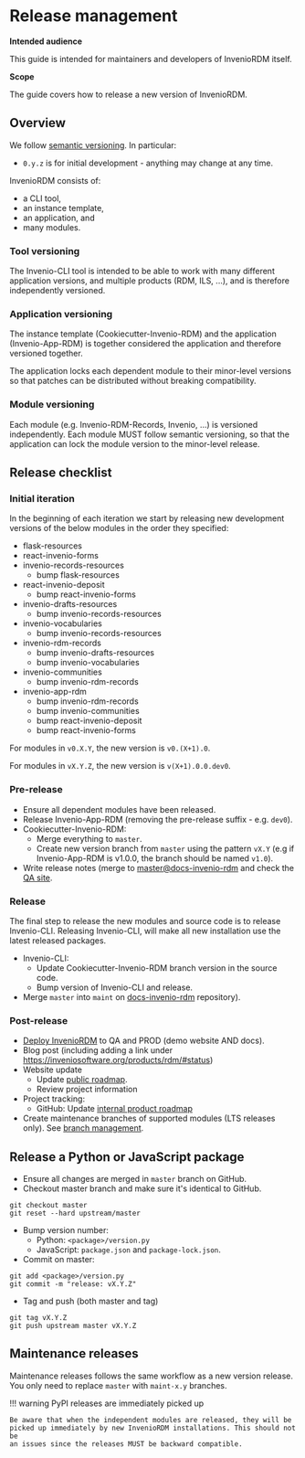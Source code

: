# Release management

**Intended audience**

This guide is intended for maintainers and developers of InvenioRDM itself.

**Scope**

The guide covers how to release a new version of InvenioRDM.

## Overview

We follow [semantic versioning](https://semver.org/). In particular:

- ``0.y.z`` is for initial development - anything may change at any time.

InvenioRDM consists of:

- a CLI tool,
- an instance template,
- an application, and
- many modules.

### Tool versioning

The Invenio-CLI tool is intended to be able to work with many different application versions, and multiple products (RDM, ILS, ...), and is therefore independently versioned.

### Application versioning

The instance template (Cookiecutter-Invenio-RDM) and the application (Invenio-App-RDM) is together considered the application and therefore versioned together.

The application locks each dependent module to their minor-level versions so that patches can be distributed without breaking compatibility.

### Module versioning

Each module (e.g. Invenio-RDM-Records, Invenio, ...) is versioned independently. Each module MUST follow semantic versioning, so that the application can lock the module version to the minor-level release.

## Release checklist

### Initial iteration

In the beginning of each iteration we start by releasing new development versions of the below modules in the order they specified:

- flask-resources
- react-invenio-forms
- invenio-records-resources
    - bump flask-resources
- react-invenio-deposit
    - bump react-invenio-forms
- invenio-drafts-resources
    - bump invenio-records-resources
- invenio-vocabularies
    - bump invenio-records-resources
- invenio-rdm-records
    - bump invenio-drafts-resources
    - bump invenio-vocabularies
- invenio-communities
    - bump invenio-rdm-records
- invenio-app-rdm
    - bump invenio-rdm-records
    - bump invenio-communities
    - bump react-invenio-deposit
    - bump react-invenio-forms


For modules in ``v0.X.Y``, the new version is ``v0.(X+1).0``.

For modules in ``vX.Y.Z``, the new version is ``v(X+1).0.0.dev0``.

### Pre-release

- Ensure all dependent modules have been released.
- Release Invenio-App-RDM (removing the pre-release suffix - e.g. ``dev0``).
- Cookiecutter-Invenio-RDM:
    - Merge everything to ``master``.
    - Create new version branch from ``master`` using the pattern ``vX.Y`` (e.g if Invenio-App-RDM is v1.0.0, the branch should be named ``v1.0``).
- Write release notes (merge to [master@docs-invenio-rdm](https://github.com/inveniosoftware/docs-invenio-rdm) and check the [QA site](https://inveniordm-qa.docs.cern.ch).

### Release

The final step to release the new modules and source code is to release Invenio-CLI. Releasing Invenio-CLI, will make all new installation use the latest released packages.

- Invenio-CLI:
    - Update Cookiecutter-Invenio-RDM branch version in the source code.
    - Bump version of Invenio-CLI and release.
- Merge ``master`` into ``maint`` on [docs-invenio-rdm](https://github.com/inveniosoftware/docs-invenio-rdm) repository).

### Post-release

- [Deploy InvenioRDM](demosite.md) to QA and PROD (demo website AND docs).
- Blog post (including adding a link under https://inveniosoftware.org/products/rdm/#status)
- Website update
    - Update [public roadmap](https://inveniosoftware.org/products/rdm/roadmap/).
    - Review project information
- Project tracking:
    - GitHub: Update [internal product roadmap](https://github.com/inveniosoftware/product-rdm/milestones?direction=asc&sort=due_date&state=open)
- Create maintenance branches of supported modules (LTS releases only). See
  [branch management](branch-management.md).

## Release a Python or JavaScript package

- Ensure all changes are merged in ``master`` branch on GitHub.
- Checkout master branch and make sure it's identical to GitHub.
```
git checkout master
git reset --hard upstream/master
```
- Bump version number:
    - Python: ``<package>/version.py``
    - JavaScript: ``package.json`` and ``package-lock.json``.
- Commit on master:
```
git add <package>/version.py
git commit -m "release: vX.Y.Z"
```
- Tag and push (both master and tag)
```
git tag vX.Y.Z
git push upstream master vX.Y.Z
```

## Maintenance releases

Maintenance releases follows the same workflow as a new version release. You
only need to replace ``master`` with ``maint-x.y`` branches.

!!! warning PyPI releases are immediately picked up

    Be aware that when the independent modules are released, they will be
    picked up immediately by new InvenioRDM installations. This should not be
    an issues since the releases MUST be backward compatible.
